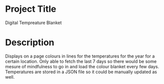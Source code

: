 # Project Title
Digital Tempreature Blanket

# Description
Displays on a page colours in lines for the temperatures for the year for a certain location. 
Only able to fetch the last  7 days so there would be some mesure of mindfulness to go in and load the colour blanket every few days. 
Temperatures are stored in a JSON file so it could be manually updated as well. 
